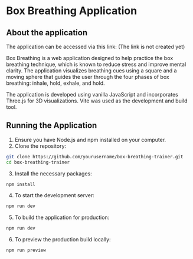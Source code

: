 # Box Breathing Application

## About the application

The application can be accessed via this link: (The link is not created yet)

Box Breathing is a web application designed to help practice the box breathing technique, which is known to reduce stress and improve mental clarity. The application visualizes breathing cues using a square and a moving sphere that guides the user through the four phases of box breathing: inhale, hold, exhale, and hold.

The application is developed using vanilla JavaScript and incorporates Three.js for 3D visualizations. Vite was used as the development and build tool.

## Running the Application

1. Ensure you have Node.js and npm installed on your computer.
2. Clone the repository:

```bash
git clone https://github.com/yourusername/box-breathing-trainer.git
cd box-breathing-trainer
```

3. Install the necessary packages:

```bash
npm install
```

4. To start the development server:

```bash
npm run dev
```

5. To build the application for production:

```bash
npm run dev
```

6. To preview the production build locally:

```bash
npm run preview
```

